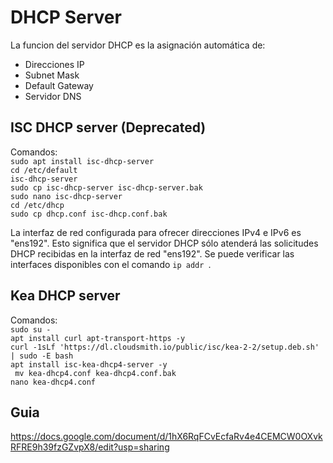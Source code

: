 # DHCP Server

La funcion del servidor DHCP es la asignación automática de:<br>
* Direcciones IP
* Subnet Mask
* Default Gateway
* Servidor DNS

## ISC DHCP server (Deprecated)

Comandos: <br>
     ```sudo apt install isc-dhcp-server```<br>
    ```cd /etc/default```<br>
    ``` isc-dhcp-server ```<br>
    ```sudo cp isc-dhcp-server isc-dhcp-server.bak```<br>
   ```sudo nano isc-dhcp-server```<br>
    ```cd /etc/dhcp```<br>
    ```sudo cp dhcp.conf isc-dhcp.conf.bak```<br>

La interfaz de red configurada para ofrecer direcciones IPv4 e IPv6 es "ens192". Esto significa que el servidor DHCP sólo atenderá las solicitudes DHCP recibidas en la interfaz de red "ens192". Se puede verificar las interfaces disponibles con el comando ```ip addr ```.

## Kea DHCP server
Comandos: <br>
    ``` sudo su - ```<br>
    ``` apt install curl apt-transport-https -y ```<br>
    ``` curl -1sLf 'https://dl.cloudsmith.io/public/isc/kea-2-2/setup.deb.sh' | sudo -E bash ```<br>
    ``` apt install isc-kea-dhcp4-server -y  ```<br>
   ``` mv kea-dhcp4.conf kea-dhcp4.conf.bak```<br>
    ``` nano kea-dhcp4.conf ```<br>

## Guia
https://docs.google.com/document/d/1hX6RqFCvEcfaRv4e4CEMCW0OXvkRFRE9h39fzGZvpX8/edit?usp=sharing
